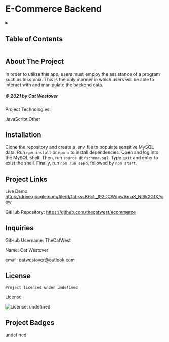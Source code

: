 # E-Commerce Backend


<!-- Project Table of Contents -->
<details>
  <h2 class="display-inline-block">Description</h2>
  This app features the backend of an ecommerce site. It allows users to view inventory, add new products, edit existing products, and delete products. Users may also create, edit, and delete categories and tags, which can then be used to further describe the items in the database.

  <summary>
  <h2 class="display-inline-block">Table of Contents</h2>
  </summary>
  <ul>
    <li><a href="#about-project">About The Project</a></li>
    <li><a href="#projectInstall">Installation</a></li>
    <li><a href="#links">Project Links</a></li>
    <li><a href="#inquiries">Inquiries</a></li>
  </ul>
</details>

<!-- About Project Section -->
## About The Project

In order to utilize this app, users must employ the assistance of a program such as Insomnia. This is the only manner in which users will be able to interact with and manipulate the backend data.

<h5 class="text-dark">
&copy; 2021 by Cat Westover
</h5>

Project Technologies:

JavaScript,Other

<!-- Installation -->
## Installation

Clone the repository and create a .env file to populate sensitive MySQL data. Run `npm install` or `npm i` to install dependencies. Open and log into the MySQL shell. Then, run `source db/schema.sql`. Type `quit` and enter to exist the shell. Finally, run `npm run seed`, followed by `npm start`.

<!-- Project Links -->
## Project Links
Live Demo: https://drive.google.com/file/d/1abkssK6cL_I92DCWdpw6ma8_NI6kXGfX/view

GitHub Repository: 
https://github.com/thecatwest/ecommerce

<!-- Inquiries -->
## Inquiries

GitHub Username: TheCatWest

Name: Cat Westover

email: catwestover@outlook.com

## License
    Project licensed under undefined

[License](#license) 

![License: undefined](https://img.shields.io/badge/License-undefined-yellow.svg)

<!-- Project Badges -->
## Project Badges

undefined
